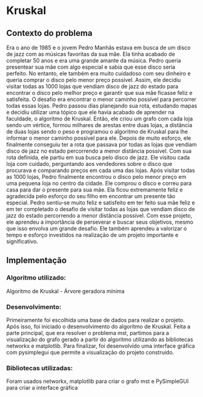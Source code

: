 # Kruskal

## Contexto do problema
  Era o ano de 1985 e o jovem Pedro Manhãs estava em busca de um disco de jazz com as músicas favoritas da sua mãe. Ela tinha acabado de completar 50 anos e era uma grande amante da música. Pedro queria presentear sua mãe com algo especial e sabia que esse disco seria perfeito. No entanto, ele também era muito cuidadoso com seu dinheiro e queria comprar o disco pelo menor preço possível. Assim, ele decidiu visitar todas as 1000 lojas que vendiam disco de jazz do estado para encontrar o disco pelo melhor preço e garantir que sua mãe ficasse feliz e satisfeita. 
  O desafio era encontrar o menor caminho possível para percorrer todas essas lojas. Pedro passou dias planejando sua rota, estudando mapas e decidiu utilizar uma tópico que ele havia acabado de aprender na faculdade, o algoritmo de Kruskal. Então, ele criou um grafo com cada loja sendo um vértice, formou milhares de  arestas entre duas lojas, a distância de duas lojas sendo o peso e programou o algoritmo de Kruskal para lhe informar o menor caminho possível para ele. Depois de muito esforço, ele finalmente conseguiu ter a rota que passava por todas as lojas que vendiam disco de jazz no estado percorrendo a menor distância possível. 
  Com sua rota definida, ele partiu em sua busca pelo disco de jazz. Ele visitou cada loja com cuidado, perguntando aos vendedores sobre o disco que procurava e comparando preços em cada uma das lojas. Após visitar todas as 1000 lojas, Pedro finalmente encontrou o disco pelo menor preço em uma pequena loja no centro da cidade. Ele comprou o disco e correu para casa para dar o presente para sua mãe. Ela ficou extremamente feliz e agradecida pelo esforço do seu filho em encontrar um presente tão especial. 
  Pedro sentiu-se muito feliz e satisfeito em ter feito sua mãe feliz e em ter completado o desafio de visitar todas as lojas que vendiam disco de jazz do estado percorrendo a menor distância possível. Com esse projeto, ele aprendeu a importância de perseverar e buscar seus objetivos, mesmo que isso envolva um grande desafio. Ele também aprendeu a valorizar o tempo e esforço investidos na realização de um projeto importante e significativo.

## Implementação

### Algoritmo utilizado: 

Algoritmo de Kruskal - Árvore geradora mínima

### Desenvolvimento: 

Primeiramente foi escolhida uma base de dados para realizar o projeto. Após isso, foi iniciado o desenvolvimento do algoritmo de Kruskal. Feita a parte principal, que era resolver o problema mst, partimos para a visualização do grafo gerado a partir do algoritmo utilizando as bibliotecas networkx e matplotlib. Para finalizar, foi desenvolvido uma interface gráfica com pysimplegui que permite a visualização do projeto construído.

### Bibliotecas utilizadas: 

Foram usados networkx, matplotlib para criar o grafo mst e PySimpleGUI para criar a interface gráfica
